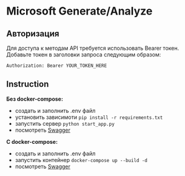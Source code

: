 # Microsoft Generate/Analyze

## Авторизация

Для доступа к методам API требуется использовать Bearer токен. Добавьте токен в заголовки запроса следующим образом:

`Authorization: Bearer YOUR_TOKEN_HERE`

## Instruction

**Без docker-compose:**

- создать и заполнить .env файл
- установить зависимоти `pip install -r requirements.txt`
- запустить сервер `python start_app.py`
- посмотреть [Swagger](http://localhost:8000/docs)

**С docker-compose:**

- создать и заполнить .env файл
- запустить контейнер `docker-compose up --build -d`
- посмотреть [Swagger](http://localhost:8000/docs)
